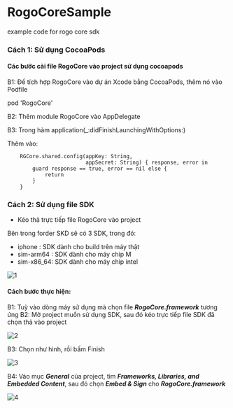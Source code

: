 # RogoCoreSample
example code for rogo core sdk

### Cách 1: Sử dụng CocoaPods

#### Các bước cài file RogoCore vào project sử dụng cocoapods

B1: Để tích hợp RogoCore vào dự án Xcode bằng CocoaPods, thêm nó vào Podfile

pod 'RogoCore'

B2: Thêm module RogoCore vào AppDelegate

B3: Trong hàm application(_:didFinishLaunchingWithOptions:)

Thêm vào:

        RGCore.shared.config(appKey: String,
                             appSecret: String) { response, error in
            guard response == true, error == nil else {
                return
            }
        }

### Cách 2: Sử dụng file SDK

- Kéo thả trực tiếp file RogoCore vào project

Bên trong forder SKD sẽ có 3 SDK, trong đó:
- iphone : SDK dành cho build trên máy thật
- sim-arm64 : SDK dành cho máy chip M
- sim-x86_64: SDK dành cho máy chip intel

![1](https://github.com/willerswift/RogoCoreSample/assets/116701315/cb5f26d6-09f9-4d2e-a97e-c0ee03d7d561)

#### Cách bước thực hiện:

B1: Tuỳ vào dòng máy sử dụng mà chọn file ***RogoCore.framework*** tương ứng
B2: Mở project muốn sử dụng SDK, sau đó kéo trực tiếp file SDK đã chọn thả vào project

![2](https://github.com/willerswift/RogoCoreSample/assets/116701315/7cd578c5-4d5f-48e2-b72c-93b2a388ed23)

B3: Chọn như hình, rồi bấm Finish

![3](https://github.com/willerswift/RogoCoreSample/assets/116701315/0aacd863-ab6b-41aa-977e-614925bdec98)

B4: Vào mục ***General*** của project, tìm ***Frameworks, Libraries, and Embedded Content***, sau đó chọn ***Embed & Sign*** cho ***RogoCore.framework***

![4](https://github.com/willerswift/RogoCoreSample/assets/116701315/3c98eae3-10eb-4f15-9cfb-c89b5f6f5d2e)



